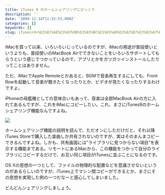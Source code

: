 ```yaml
---
title: iTunes 9 のホームシェアリングにびっくり
description: ''
date: '2009-11-14T11:55:53.000Z'
categories: []
keywords: []
slug: iTunes+9+%E3%81%AE%E3%83%9B%E3%83%BC%E3%83%A0%E3%82%B7%E3%82%A7%E3%82%A2%E3%83%AA%E3%83%B3%E3%82%B0%E3%81%AB%E3%81%B3%E3%81%A3%E3%81%8F%E3%82%8A
---
```

iMacを買って以来、いろいろいじっているのですが、iMacの用途が普段使いというよりも、普段使いのMacBook Airでできないことをいろいろサポートしてもらうという感じでつかっているので、アプリとかをガツガツインストールしたりってことはありません。

ただ、iMacでApple Remoteとかあると、BGMで音楽再生するにしても、Front Rowを起動して音楽が聴きたくなったりとか、ビデオが見たくなったりするわけですよ。

iPhoneの母艦機としての意味合いもあって、音楽は全部MacBook Airの方に入れてあるんですが、これをiMacにコピーしたい。これ、まさにiTunes9のホームシェアリング機能なんですよね。

![](0__3wonbbmc9x5bIXQG.jpg)

ホームシェアリング機能の説明を読んで、ただオンにしただけだと、それ以降iTunes Storeで購入した楽曲しか共有されないのですが、実はそのまんまコピーできるんですよね。しかも、共有画面には”ライブラリに見つからない項目”を表示する機能まである。リモートにあるMacから、この機能をつかって自分のライブラリにコピーするだけで、お互い同じ項目がiTunesに並ぶことになるのです。

OS Xの思想の一つとして、ファイルの物理的な配置などを意識させないというのがあるらしいのですが、iTunes上でマシン間コピーができるとか、まさにその思想を実現した例の一つだなーと感心してしまいました。

どんどんシェアリングしましょう。